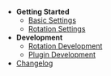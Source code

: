 - **Getting Started**
  - [Basic Settings](basic-settings.md)
  - [Rotation Settings](rotation-settings.md)
- **Development**
  - [Rotation Development](RotationDev/)
  - [Plugin Development](Development/)
- [Changelog](https://github.com/ArchiDog1998/RotationSolver/blob/release/CHANGELOG.md)

